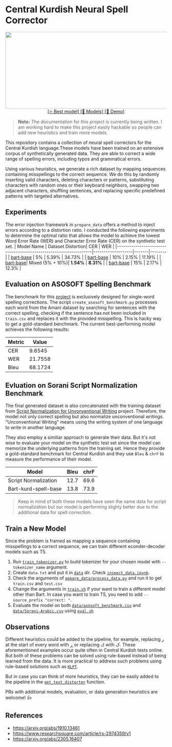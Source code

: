 # Central Kurdish Neural Spell Corrector 
<p align="center">
    <img src="https://www.razhan.ai/_next/image?url=/static/images/projects/spell-checker.webp&w=1200&q=75" alt="Banner Image" height="240" width="1200">
    <br>
    <a href="https://huggingface.co/razhan/bart-kurd-spell-base">
        [🔥 Best model] 
    </a>
    <a href="https://huggingface.co/models?search=bart-kurd-spell">
        [📀 Models] 
    </a>
    <a href="https://huggingface.co/spaces/razhan/Kurd-Spell">
      [🤗 Demo]
    </a>
</p>
    



> **Note:** The documentation for this project is currently being written. I am working hard to make this project easily hackable so people can add new heuristics and train more models.

This repository contains a collection of neural spell correctors for the Central Kurdish language.These models have been trained on an extensive corpus of synthetically generated data. They are able to correct a wide range of spelling errors, including typos and grammatical errors.


Using various heuristics, we generate a rich dataset by mapping sequences containing misspellings to the correct sequence. We do this by randomly inserting valid characters, deleting characters or patterns, substituting characters with random ones or their keyboard neighbors, swapping two adjacent characters, shuffling sentences, and replacing specific predefined patterns with targeted alternatives. 



## Experiments
The error injection framework in `prepare_data` offers a method to inject errors according to a distortion ratio. I conducted the following experiments to determine the optimal ratio that allows the model to achieve the lowest Word Error Rate (WER) and Character Error Rate (CER) on the synthetic test set.
| Model Name                                                       | Dataset Distortion| CER   | WER    |
|------------------------------------------------------------------|-------------------|-------|--------|
| [bart-base](razhan/bart-kurd-spell-base-05)                      | 5%                | 5.39% | 34.73% |
| [bart-base](razhan/bart-kurd-spell-base-05)                      | 10%               | 2.15% | 11.19% |
| [bart-base](https://huggingface.co/razhan/bart-kurd-spell-base-05_10)| Mixed (5% + 10%)| **1.54%** | **8.31%** |
| [bart-base](https://huggingface.co/razhan/bart-kurd-spell-base)  |  15%               | 2.17% | 12.3% |


## Evaluation on ASOSOFT Spelling Benchmark
The benchmark for this [project](https://github.com/AsoSoft/Central-Kurdish-Spelling-dataset) is exclusively designed for single-word spelling corrections. The script `create_asosoft_benchmark.py` processes each word from the Amani dataset by searching for sentences with the correct spelling, checking if the sentence has not been included in `train.csv` and replaces it with the provided misspelling. This is hacky way to get a gold-standard benchmark. The current best-performing model achieves the following results:

| Metric   | Value  |
|----------|--------|
| CER      | 9.6545 |
| WER      | 21.7558|
| Bleu     | 68.1724|

## Evluation on Sorani Script Normalization Benchmark
The final generated dataset is also concatenated with the training dataset from [Script Normalization for Unvonventional Writing](https://github.com/sinaahmadi/ScriptNormalization/tree/main) project. Therefore, the model not only correct spelling but also normalize unconventional writings. "Unconventional Writing" means using the writing system of one language to write in another language.

They also employ a similiar approach to generate their data. But it's not wise to evaluate your model on the synthetic test set since the model can memorize the underlying patterns from the training set. Hence they provide a gold-standard benchmark for Central Kurdish and they use `Bleu` & `chrF` to measure the performance of their model.

| Model                 | Bleu  | chrF  |
|-----------------------|-------|-------|
| Script Normalization  | 12.7  | 69.6  |
| Bart-kurd-spell-base  | 13.8  | 73.9  |

> Keep in mind of both these models have seen the same data for script normalization but our model is performing slighly better due to the additional data for spell correction.


## Train a New Model
Since the problem is framed as mapping a sequence containing misspellings to a correct sequence, we can train different econder-decoder models such as T5.
1. Run [`train_tokenizer.py`](train_tokenizer.py) to build tokenizer for your chosen model with `--tokenizer_name` argument.
2. Create `data.txt` and put it in [`data`](data) dir. Check [`inspect_data.ipynb`](inspect_data.ipynb).
3. Check the arguments of [`pepare_data/process_data.py`](pepare_data/process_data.py) and run it to get `train.csv` and `test.csv`
4. Change the arguments in [`train.sh`](train.sh) if your want to train a different model other than Bart. In case you want to train T5, you need to add `--source_prefix "correct: "`.
5. Evaluate the model on both [`data/asosoft_benchmark.csv`](data/asosoft_benchmark.csv) and [`data/Sorani-Arabic.csv`](data/Sorani-Arabic.csv) using  [`eval.sh`](eval.sh) 

## Observations
Different heuristics could be added to the pipeline, for example, replacing ر at the start of every word with ڕ or replacing ك with ک. These aforementioned examples occur quite often in Central Kurdish texts online. But both of these problems can be solved using rule-based instead of being learned from the data. It is more practical to address such problems using rule-based solutions such as [`KLPT`](https://github.com/sinaahmadi/klpt).

But in case you can think of more heuristics, they can be easily added to the pipeline in the [`get_text_distorter`](prepare_data/processors.py#L111) function.

PRs with additional models, evaluation, or data generation heuristics are welcome! 👍 

## References
- https://arxiv.org/abs/1910.13461
- https://www.researchsquare.com/article/rs-2974359/v1
- https://arxiv.org/abs/2305.16407
